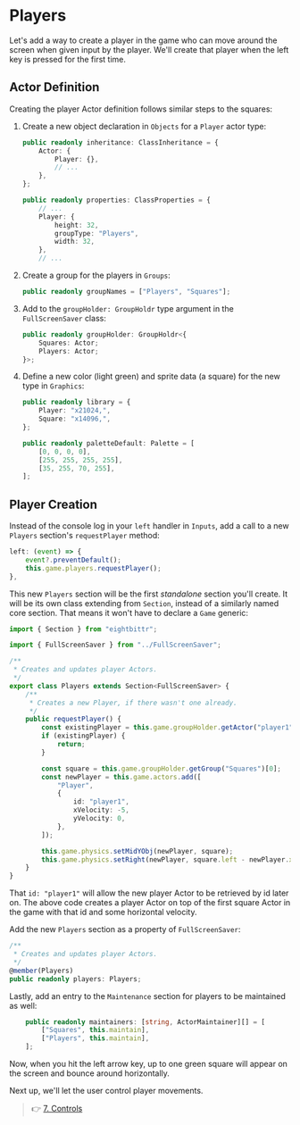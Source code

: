 # Players

Let's add a way to create a player in the game who can move around the screen when given input by the player.
We'll create that player when the left key is pressed for the first time.

## Actor Definition

Creating the player Actor definition follows similar steps to the squares:

1. Create a new object declaration in `Objects` for a `Player` actor type:

    ```ts
    public readonly inheritance: ClassInheritance = {
        Actor: {
            Player: {},
            // ...
        },
    };
    ```

    ```ts
    public readonly properties: ClassProperties = {
        // ...
        Player: {
            height: 32,
            groupType: "Players",
            width: 32,
        },
        // ...
    ```

2. Create a group for the players in `Groups`:

    ```ts
    public readonly groupNames = ["Players", "Squares"];
    ```

3. Add to the `groupHolder: GroupHoldr` type argument in the `FullScreenSaver` class:

    ```ts
    public readonly groupHolder: GroupHoldr<{
        Squares: Actor;
        Players: Actor;
    }>;
    ```

4. Define a new color (light green) and sprite data (a square) for the new type in `Graphics`:

    ```ts
    public readonly library = {
        Player: "x21024,",
        Square: "x14096,",
    };
    ```

    ```ts
    public readonly paletteDefault: Palette = [
        [0, 0, 0, 0],
        [255, 255, 255, 255],
        [35, 255, 70, 255],
    ];
    ```

## Player Creation

Instead of the console log in your `left` handler in `Inputs`, add a call to a new `Players` section's `requestPlayer` method:

```ts
left: (event) => {
    event?.preventDefault();
    this.game.players.requestPlayer();
},
```

This new `Players` section will be the first _standalone_ section you'll create.
It will be its own class extending from `Section`, instead of a similarly named core section.
That means it won't have to declare a `Game` generic:

```ts
import { Section } from "eightbittr";

import { FullScreenSaver } from "../FullScreenSaver";

/**
 * Creates and updates player Actors.
 */
export class Players extends Section<FullScreenSaver> {
    /**
     * Creates a new Player, if there wasn't one already.
     */
    public requestPlayer() {
        const existingPlayer = this.game.groupHolder.getActor("player1");
        if (existingPlayer) {
            return;
        }

        const square = this.game.groupHolder.getGroup("Squares")[0];
        const newPlayer = this.game.actors.add([
            "Player",
            {
                id: "player1",
                xVelocity: -5,
                yVelocity: 0,
            },
        ]);

        this.game.physics.setMidYObj(newPlayer, square);
        this.game.physics.setRight(newPlayer, square.left - newPlayer.xVelocity);
    }
}
```

That `id: "player1"` will allow the new player Actor to be retrieved by id later on.
The above code creates a player Actor on top of the first square Actor in the game with that id and some horizontal velocity.

Add the new `Players` section as a property of `FullScreenSaver`:

```ts
/**
 * Creates and updates player Actors.
 */
@member(Players)
public readonly players: Players;
```

Lastly, add an entry to the `Maintenance` section for players to be maintained as well:

```ts
    public readonly maintainers: [string, ActorMaintainer][] = [
        ["Squares", this.maintain],
        ["Players", this.maintain],
    ];
```

Now, when you hit the left arrow key, up to one green square will appear on the screen and bounce around horizontally.

Next up, we'll let the user control player movements.

> 👉 [7. Controls](./7.%20Controls.md)

